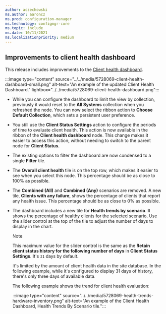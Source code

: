 ```yaml
---
author: aczechowski
ms.author: aaroncz
ms.prod: configuration-manager
ms.technology: configmgr-core
ms.topic: include
ms.date: 10/11/2021
ms.localizationpriority: medium
---
```


## <a name="bkmk_health"></a> Improvements to client health dashboard

<!--5728069-->

This release includes improvements to the [Client health dashboard](../../../../clients/manage/monitor-clients.md#bkmk_health).

:::image type="content" source="../../media/5728069-client-health-dashboard-small.png" alt-text="An example of the updated Client Health Dashboard." lightbox="../../media/5728069-client-health-dashboard.png":::

- While you can configure the dashboard to limit the view by collection, previously it would reset to the **All Systems** collection when you refreshed the node. You can now select the ribbon action to **Choose Default Collection**, which sets a persistent user preference.

- You still use the **Client Status Settings** action to configure the periods of time to evaluate client health. This action is now available in the ribbon of the **Client health dashboard** node. This change makes it easier to access this action, without needing to switch to the parent node for **Client Status**.

- The existing options to filter the dashboard are now condensed to a single **Filter** tile.

- The **Overall client health** tile is on the top row, which makes it easier to see when you select this node. This percentage should be as close to 100% as possible.

- The **Combined (All)** and **Combined (Any)** scenarios are removed. A new tile, **Clients with any failure**, shows the percentage of clients that report any health issue. This percentage should be as close to 0% as possible.

- The dashboard includes a new tile for **Health trends by scenario**. It shows the percentage of healthy clients for the selected scenario. Use the slider control at the top of the tile to adjust the number of days to display in the chart.

  > [!NOTE]
  > This maximum value for the slider control is the same as the **Retain client status history for the following number of days** in **Client Status Settings**. It's `31` days by default.
  >
  > It's limited by the amount of client health data in the site database. In the following example, while it's configured to display 31 days of history, there's only three days of available data.

  The following example shows the trend for client health evaluation:

    :::image type="content" source="../../media/5728069-health-trends-hardware-inventory.png" alt-text="An example of the Client Health Dashboard, Health Trends By Scenario tile.":::
